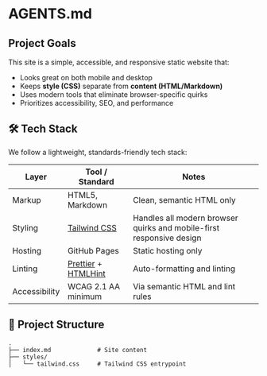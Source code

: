 # AGENTS.md

## Project Goals

This site is a simple, accessible, and responsive static website that:

- Looks great on both mobile and desktop
- Keeps **style (CSS)** separate from **content (HTML/Markdown)**
- Uses modern tools that eliminate browser-specific quirks
- Prioritizes accessibility, SEO, and performance

## 🛠️ Tech Stack

We follow a lightweight, standards-friendly tech stack:

| Layer       | Tool / Standard              | Notes |
|-------------|------------------------------|-------|
| Markup      | HTML5, Markdown              | Clean, semantic HTML only |
| Styling     | [Tailwind CSS](https://tailwindcss.com/) | Handles all modern browser quirks and mobile-first responsive design |
| Hosting     | GitHub Pages | Static hosting only |
| Linting     | [Prettier](https://prettier.io/) + [HTMLHint](https://htmlhint.io/) | Auto-formatting and linting |
| Accessibility | WCAG 2.1 AA minimum         | Via semantic HTML and lint rules |

## 📁 Project Structure

```plaintext
.
├── index.md             # Site content
├── styles/
│   └── tailwind.css     # Tailwind CSS entrypoint

